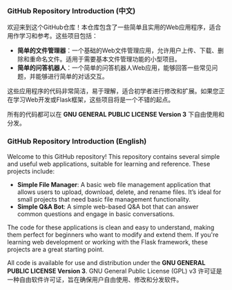 ### GitHub Repository Introduction (中文)

欢迎来到这个GitHub仓库！本仓库包含了一些简单且实用的Web应用程序，适合用作学习和参考。这些项目包括：

- **简单的文件管理器**：一个基础的Web文件管理应用，允许用户上传、下载、删除和重命名文件。适用于需要基本文件管理功能的小型项目。
- **简单的问答机器人**：一个简单的问答机器人Web应用，能够回答一些常见问题，并能够进行简单的对话交互。

这些应用程序的代码非常简洁，易于理解，适合初学者进行修改和扩展。如果您正在学习Web开发或Flask框架，这些项目将是一个不错的起点。

所有的代码都可以在 **GNU GENERAL PUBLIC LICENSE Version 3** 下自由使用和分发。

### GitHub Repository Introduction (English)

Welcome to this GitHub repository! This repository contains several simple and useful web applications, suitable for learning and reference. These projects include:

- **Simple File Manager**: A basic web file management application that allows users to upload, download, delete, and rename files. It’s ideal for small projects that need basic file management functionality.
- **Simple Q&A Bot**: A simple web-based Q&A bot that can answer common questions and engage in basic conversations.

The code for these applications is clean and easy to understand, making them perfect for beginners who want to modify and extend them. If you're learning web development or working with the Flask framework, these projects are a great starting point.

All code is available for use and distribution under the **GNU GENERAL PUBLIC LICENSE Version 3**.
GNU General Public License (GPL) v3 许可证是一种自由软件许可证，旨在确保用户自由使用、修改和分发软件。
